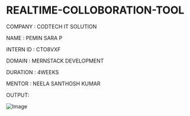# REALTIME-COLLOBORATION-TOOL

COMPANY : CODTECH IT SOLUTION

NAME : PEMIN SARA P

INTERN ID : CTO8VXF

DOMAIN : MERNSTACK DEVELOPMENT

DURATION : 4WEEKS

MENTOR : NEELA SANTHOSH KUMAR

OUTPUT:

![Image](https://github.com/user-attachments/assets/4588ae3b-6751-4641-8a83-138efe57fc31)

